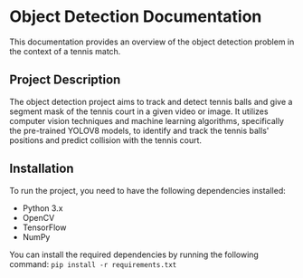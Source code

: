# Object Detection Documentation

This documentation provides an overview of the object detection problem in the context of a tennis match.

## Project Description

The object detection project aims to track and detect tennis balls and give a segment mask of the tennis court in a given video or image. It utilizes computer vision techniques and machine learning algorithms, specifically the pre-trained YOLOV8 models, to identify and track the tennis balls' positions and predict collision with the tennis court.

## Installation

To run the project, you need to have the following dependencies installed:

- Python 3.x
- OpenCV
- TensorFlow
- NumPy

You can install the required dependencies by running the following command:
``` pip install -r requirements.txt ```
